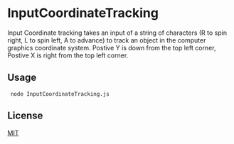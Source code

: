 # InputCoordinateTracking

Input Coordinate tracking takes an input of a string of characters (R to spin right, L to spin left, A to advance) to track an object in the computer graphics coordinate system. Postive Y is down from the top left corner, Postive X is right from the top left corner. 

## Usage

``` node InputCoordinateTracking.js```

## License
[MIT](https://choosealicense.com/licenses/mit/)
